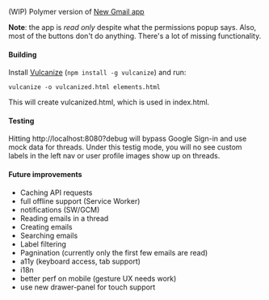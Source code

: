 (WIP) Polymer version of [New Gmail app](http://gmailblog.blogspot.com/2014/11/a-more-modern-gmail-app-for-android.html)

**Note**: the app is *read only* despite what the permissions popup says. Also, most of the buttons don't do anything. There's a lot of missing functionality.

#### Building

Install [Vulcanize](https://github.com/polymer/vulcanize) (`npm install -g vulcanize`) and run:

    vulcanize -o vulcanized.html elements.html

This will create vulcanized.html, which is used in index.html.

#### Testing

Hitting http://localhost:8080?debug will bypass Google Sign-in and use mock data for threads. Under this
testig mode, you will no see custom labels in the left nav or user profile images show up on threads.

#### Future improvements

- Caching API requests
- full offline support (Service Worker)
- notifications (SW/GCM)
- Reading emails in a thread
- Creating emails
- Searching emails
- Label filtering
- Pagnination (currently only the first few emails are read)
- a11y (keyboard access, tab support)
- i18n
- better perf on mobile (gesture UX needs work)
- use new drawer-panel for touch support
